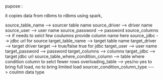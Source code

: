 
pupose :

it copies data from rdbms to rdbms using spark,

source_table_name -->  sourcer table name
source_driver --> driver name
source_user --> user name
source_password --> password
source_columns --> if needs to selct few coulumns provide column name here
source_jdbc --> jdbc url for source
target_table_name --> target table name 
target_driver --> target driver 
target --> true/false true for jdbc
target_user --> user name
target_password --> password
target_columns  --> columns
target_jdbc --> target jdbc url
source_table_where_condition_column --> table where condition column to selct fewer rows
overloading_table --> yes/no yes to bring full load, no to bring limited load
sourcer_condition_column_type ---> coulmn data type
